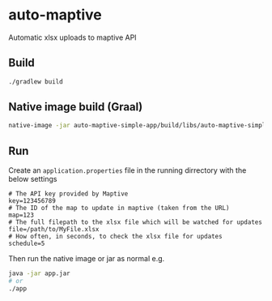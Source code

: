 # auto-maptive
Automatic xlsx uploads to maptive API

## Build

```bash
./gradlew build
```

## Native image build (Graal)

```bash
native-image -jar auto-maptive-simple-app/build/libs/auto-maptive-simple-app-*.jar --no-fallback
```

## Run

Create an `application.properties` file in the running dirrectory with the below settings
```properties
# The API key provided by Maptive
key=123456789
# The ID of the map to update in maptive (taken from the URL)
map=123
# The full filepath to the xlsx file which will be watched for updates
file=/path/to/MyFile.xlsx
# How often, in seconds, to check the xlsx file for updates
schedule=5
```

Then run the native image or jar as normal e.g.
```bash
java -jar app.jar
# or
./app
```

